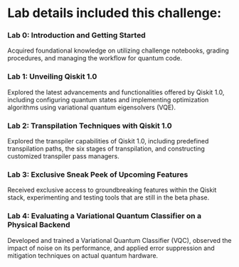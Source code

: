 # Lab details included this challenge:

### Lab 0: Introduction and Getting Started
Acquired foundational knowledge on utilizing challenge notebooks, grading procedures, and managing the workflow for quantum code.

### Lab 1: Unveiling Qiskit 1.0
Explored the latest advancements and functionalities offered by Qiskit 1.0, including configuring quantum states and implementing optimization algorithms using variational quantum eigensolvers (VQE).

### Lab 2: Transpilation Techniques with Qiskit 1.0
Explored the transpiler capabilities of Qiskit 1.0, including predefined transpilation paths, the six stages of transpilation, and constructing customized transpiler pass managers.

### Lab 3: Exclusive Sneak Peek of Upcoming Features
Received exclusive access to groundbreaking features within the Qiskit stack, experimenting and testing tools that are still in the beta phase.

### Lab 4: Evaluating a Variational Quantum Classifier on a Physical Backend
Developed and trained a Variational Quantum Classifier (VQC), observed the impact of noise on its performance, and applied error suppression and mitigation techniques on actual quantum hardware.
